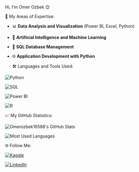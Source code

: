 Hi, I'm Omer Ozbek 😊

🚀 My Areas of Expertise:
- 📊 **Data Analysis and Visualization** (Power BI, Excel, Python)
- 🤖 **Artificial Intelligence and Machine Learning**
- 📂 **SQL Database Management**
- 🌐 **Application Development with Python**


  🛠️ Languages and Tools Used:

![Python](https://img.shields.io/badge/Python-3776AB?style=for-the-badge&logo=python&logoColor=white)

![SQL](https://img.shields.io/badge/SQL-4479A1?style=for-the-badge&logo=MySQL&logoColor=white)

![Power BI](https://img.shields.io/badge/PowerBI-F2C811?style=for-the-badge&logo=powerbi&logoColor=black)

![R](https://img.shields.io/badge/R-276DC3?style=for-the-badge&logo=R&logoColor=white)



 📈 My GitHub Statistics:

![Omerozbek16588's GitHub Stats](https://github-readme-stats.vercel.app/api?username=Omerozbek16588&show_icons=true&theme=radical)

![Most Used Languages](https://github-readme-stats.vercel.app/api/top-langs/?username=Omerozbek16588&layout=compact&theme=radical)




 🌐 Follow Me:

[![Kaggle](https://img.shields.io/badge/Kaggle-20BEFF?style=for-the-badge&logo=kaggle&logoColor=white)](https://www.kaggle.com/omer12874)

[![LinkedIn](https://img.shields.io/badge/LinkedIn-0A66C2?style=for-the-badge&logo=linkedin&logoColor=white)](https://www.linkedin.com/in/ömer-özbek-447847320/)
